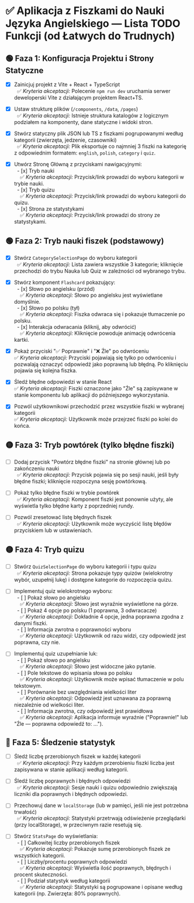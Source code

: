 # ✅ Aplikacja z Fiszkami do Nauki Języka Angielskiego — Lista TODO Funkcji (od Łatwych do Trudnych)

## 🟢 Faza 1: Konfiguracja Projektu i Strony Statyczne

- [x] Zainicjuj projekt z Vite + React + TypeScript  
  ✅ *Kryteria akceptacji:* Polecenie `npm run dev` uruchamia serwer deweloperski Vite z działającym projektem React+TS.

- [x] Ustaw strukturę plików (`/components`, `/data`, `/pages`)  
  ✅ *Kryteria akceptacji:* Istnieje struktura katalogów z logicznym podziałem na komponenty, dane statyczne i widoki stron.

- [x] Stwórz statyczny plik JSON lub TS z fiszkami pogrupowanymi według kategorii (zwierzęta, jedzenie, czasowniki)  
  ✅ *Kryteria akceptacji:* Plik eksportuje co najmniej 3 fiszki na kategorię z odpowiednim formatem: `english`, `polish`, `category` i `quiz`.

- [x] Utwórz Stronę Główną z przyciskami nawigacyjnymi:  
  - [x] Tryb nauki  
    ✅ *Kryteria akceptacji:* Przycisk/link prowadzi do wyboru kategorii w trybie nauki.  
  - [x] Tryb quizu  
    ✅ *Kryteria akceptacji:* Przycisk/link prowadzi do wyboru kategorii do quizu.  
  - [x] Strona ze statystykami  
    ✅ *Kryteria akceptacji:* Przycisk/link prowadzi do strony ze statystykami.

## 🟢 Faza 2: Tryb nauki fiszek (podstawowy)

- [x] Stwórz `CategorySelectionPage` do wyboru kategorii  
  ✅ *Kryteria akceptacji:* Lista zawiera wszystkie 3 kategorie; kliknięcie przechodzi do trybu Nauka lub Quiz w zależności od wybranego trybu.

- [x] Stwórz komponent `Flashcard` pokazujący:  
  - [x] Słowo po angielsku (przód)  
    ✅ *Kryteria akceptacji:* Słowo po angielsku jest wyświetlane domyślnie.  
  - [x] Słowo po polsku (tył)  
    ✅ *Kryteria akceptacji:* Fiszka odwraca się i pokazuje tłumaczenie po polsku.  
  - [x] Interakcja odwracania (kliknij, aby odwrócić)  
    ✅ *Kryteria akceptacji:* Kliknięcie powoduje animację odwrócenia kartki.

- [x] Pokaż przyciski "✅ Poprawnie" i "❌ Źle" po odwróceniu  
  ✅ *Kryteria akceptacji:* Przyciski pojawiają się tylko po odwróceniu i pozwalają oznaczyć odpowiedź jako poprawną lub błędną. Po kliknięciu pojawia się kolejna fiszka.

- [x] Śledź błędne odpowiedzi w stanie React  
  ✅ *Kryteria akceptacji:* Fiszki oznaczone jako "Źle" są zapisywane w stanie komponentu lub aplikacji do późniejszego wykorzystania.

- [x] Pozwól użytkownikowi przechodzić przez wszystkie fiszki w wybranej kategorii  
  ✅ *Kryteria akceptacji:* Użytkownik może przejrzeć fiszki po kolei do końca.

## 🟡 Faza 3: Tryb powtórek (tylko błędne fiszki)

- [ ] Dodaj przycisk "Powtórz błędne fiszki" na stronie głównej lub po zakończeniu nauki  
  ✅ *Kryteria akceptacji:* Przycisk pojawia się po sesji nauki, jeśli były błędne fiszki; kliknięcie rozpoczyna sesję powtórkową.

- [ ] Pokaż tylko błędne fiszki w trybie powtórek  
  ✅ *Kryteria akceptacji:* Komponent fiszki jest ponownie użyty, ale wyświetla tylko błędne karty z poprzedniej rundy.

- [ ] Pozwól zresetować listę błędnych fiszek  
  ✅ *Kryteria akceptacji:* Użytkownik może wyczyścić listę błędów przyciskiem lub w ustawieniach.

## 🟡 Faza 4: Tryb quizu

- [ ] Stwórz `QuizSelectionPage` do wyboru kategorii i typu quizu  
  ✅ *Kryteria akceptacji:* Strona pokazuje typy quizów (wielokrotny wybór, uzupełnij lukę) i dostępne kategorie do rozpoczęcia quizu.

- [ ] Implementuj quiz wielokrotnego wyboru:  
  - [ ] Pokaż słowo po angielsku  
    ✅ *Kryteria akceptacji:* Słowo jest wyraźnie wyświetlone na górze.  
  - [ ] Pokaż 4 opcje po polsku (1 poprawna, 3 odwracacze)  
    ✅ *Kryteria akceptacji:* Dokładnie 4 opcje, jedna poprawna zgodna z danymi fiszki.  
  - [ ] Informacja zwrotna o poprawności wyboru  
    ✅ *Kryteria akceptacji:* Użytkownik od razu widzi, czy odpowiedź jest poprawna, czy nie.

- [ ] Implementuj quiz uzupełnianie luk:  
  - [ ] Pokaż słowo po angielsku  
    ✅ *Kryteria akceptacji:* Słowo jest widoczne jako pytanie.  
  - [ ] Pole tekstowe do wpisania słowa po polsku  
    ✅ *Kryteria akceptacji:* Użytkownik może wpisać tłumaczenie w polu tekstowym.  
  - [ ] Porównanie bez uwzględniania wielkości liter  
    ✅ *Kryteria akceptacji:* Odpowiedź jest uznawana za poprawną niezależnie od wielkości liter.  
  - [ ] Informacja zwrotna, czy odpowiedź jest prawidłowa  
    ✅ *Kryteria akceptacji:* Aplikacja informuje wyraźnie ("Poprawnie!" lub "Źle — poprawna odpowiedź to: ...").

## 🔴 Faza 5: Śledzenie statystyk

- [ ] Śledź liczbę przerobionych fiszek w każdej kategorii  
  ✅ *Kryteria akceptacji:* Przy każdym przerobieniu fiszki liczba jest zapisywana w stanie aplikacji według kategorii.

- [ ] Śledź liczbę poprawnych i błędnych odpowiedzi  
  ✅ *Kryteria akceptacji:* Sesje nauki i quizu odpowiednio zwiększają liczniki dla poprawnych i błędnych odpowiedzi.

- [ ] Przechowuj dane w `localStorage` (lub w pamięci, jeśli nie jest potrzebna trwałość)  
  ✅ *Kryteria akceptacji:* Statystyki przetrwają odświeżenie przeglądarki (przy localStorage), w przeciwnym razie resetują się.

- [ ] Stwórz `StatsPage` do wyświetlania:  
  - [ ] Całkowitej liczby przerobionych fiszek  
    ✅ *Kryteria akceptacji:* Pokazuje sumę przerobionych fiszek ze wszystkich kategorii.  
  - [ ] Liczby/procentu poprawnych odpowiedzi  
    ✅ *Kryteria akceptacji:* Wyświetla ilość poprawnych, błędnych i procent skuteczności.  
  - [ ] Podział statystyk według kategorii  
    ✅ *Kryteria akceptacji:* Statystyki są pogrupowane i opisane według kategorii (np. Zwierzęta: 80% poprawnych).